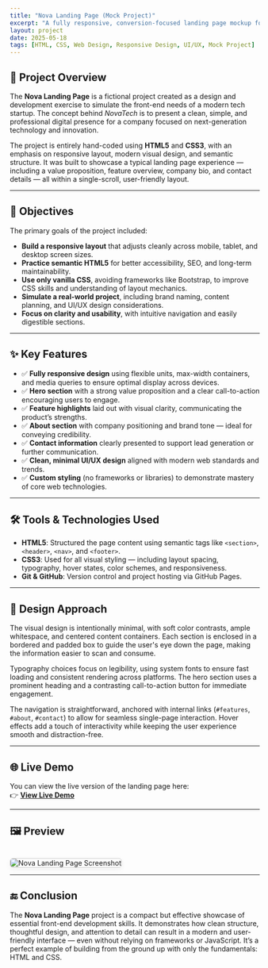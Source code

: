 ```yaml
---
title: "Nova Landing Page (Mock Project)"
excerpt: "A fully responsive, conversion-focused landing page mockup for a fictional tech company, built from scratch using semantic HTML and modern CSS."
layout: project
date: 2025-05-18
tags: [HTML, CSS, Web Design, Responsive Design, UI/UX, Mock Project]
---
```


## 🧪 Project Overview

The **Nova Landing Page** is a fictional project created as a design and development exercise to simulate the front-end needs of a modern tech startup. The concept behind *NovaTech* is to present a clean, simple, and professional digital presence for a company focused on next-generation technology and innovation.

The project is entirely hand-coded using **HTML5** and **CSS3**, with an emphasis on responsive layout, modern visual design, and semantic structure. It was built to showcase a typical landing page experience — including a value proposition, feature overview, company bio, and contact details — all within a single-scroll, user-friendly layout.

---

## 🎯 Objectives

The primary goals of the project included:

- **Build a responsive layout** that adjusts cleanly across mobile, tablet, and desktop screen sizes.
- **Practice semantic HTML5** for better accessibility, SEO, and long-term maintainability.
- **Use only vanilla CSS**, avoiding frameworks like Bootstrap, to improve CSS skills and understanding of layout mechanics.
- **Simulate a real-world project**, including brand naming, content planning, and UI/UX design considerations.
- **Focus on clarity and usability**, with intuitive navigation and easily digestible sections.

---

## ✨ Key Features

- ✅ **Fully responsive design** using flexible units, max-width containers, and media queries to ensure optimal display across devices.
- ✅ **Hero section** with a strong value proposition and a clear call-to-action encouraging users to engage.
- ✅ **Feature highlights** laid out with visual clarity, communicating the product’s strengths.
- ✅ **About section** with company positioning and brand tone — ideal for conveying credibility.
- ✅ **Contact information** clearly presented to support lead generation or further communication.
- ✅ **Clean, minimal UI/UX design** aligned with modern web standards and trends.
- ✅ **Custom styling** (no frameworks or libraries) to demonstrate mastery of core web technologies.

---

## 🛠️ Tools & Technologies Used

- **HTML5**: Structured the page content using semantic tags like `<section>`, `<header>`, `<nav>`, and `<footer>`.
- **CSS3**: Used for all visual styling — including layout spacing, typography, hover states, color schemes, and responsiveness.
- **Git & GitHub**: Version control and project hosting via GitHub Pages.

---

## 🎨 Design Approach

The visual design is intentionally minimal, with soft color contrasts, ample whitespace, and centered content containers. Each section is enclosed in a bordered and padded box to guide the user's eye down the page, making the information easier to scan and consume.

Typography choices focus on legibility, using system fonts to ensure fast loading and consistent rendering across platforms. The hero section uses a prominent heading and a contrasting call-to-action button for immediate engagement.

The navigation is straightforward, anchored with internal links (`#features`, `#about`, `#contact`) to allow for seamless single-page interaction. Hover effects add a touch of interactivity while keeping the user experience smooth and distraction-free.

---

## 🌐 Live Demo

You can view the live version of the landing page here:  
👉 [**View Live Demo**](https://mashiyat210031.github.io/nova-landing-page/)

---

## 🖼️ Preview

<img src="assets/css/images/nova-preview.jpeg" alt="Nova Landing Page Screenshot" style="max-width: 100%; height: auto; border: 1px solid #ccc; border-radius: 6px; box-shadow: 0 4px 12px rgba(0,0,0,0.05); margin-top: 1rem;">

---


## 🔚 Conclusion

The **Nova Landing Page** project is a compact but effective showcase of essential front-end development skills. It demonstrates how clean structure, thoughtful design, and attention to detail can result in a modern and user-friendly interface — even without relying on frameworks or JavaScript. It’s a perfect example of building from the ground up with only the fundamentals: HTML and CSS.

